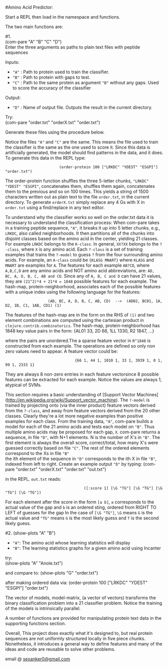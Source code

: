 #Amino Acid Predictor:
 
 Start a REPL then load in the namespace and functions. 
 
The two main functions are:

#1.  
                                           (com-pare "A" "B" "C" "D")  
  Enter the three arguments as paths to plain text files with peptide sequences 

  Inputs:

   * `"A"` : Path to protein used to train the classifier.  
   * `"B"` : Path to protein with gaps to test.  
   * `"C"` : Path to the same protein as argument `"B"` without any gaps. Used to score the accuracy of the classifier

   Output:

   * `"D"` : Name of output file. Outputs the result in the current directory.
  
  Try:                            
                                   (com-pare "order.txt" "orderX.txt" "order.txt") 
                                 
                                    

  Generate these files using the procedure below. 
    
  Notice the files `"A"` and `"C"` are the same. This means the file used to train the classifier is the 
  same as the one used to score it. Since this data is artificially generated, the model should find 
  patterns in the data, and it does.  To generate this data in the REPL type:

                            (order-protein 100 ["LRKDC" "YDEST" "ESGPI"] "order.txt")       

  The order-protein function shuffles the three 5-letter chunks, `"LRKDC" "YDEST" "ESGPI"`, concatenates them,
  shuffles them again, concatenates them to the previous and so on 100 times. This yields a string of
  1500 characters written out as plain text to the file `order.txt`, in the current directory.
  To generate `orderX.txt` simply replace any 4 Gs with X in `order.txt` using a find/replace in any text editor.
    
  To understand why the classifier works so well on the order.txt data it is necessary to understand 
  the classification process: When com-pare takes in a training peptide sequence, `"A"`, it breaks it up into
  5 letter chunks, e.g., `LRKDC`, also called  neighborhoods. It then partitions all of the chunks into disjoint
  classes based on the amino acid in the center, yielding 21 classes. For example `LRKDC` belongs to the `K-class`. 
  In general, `XX?XX` belongs to the `?-class`, where `X` is any amino acid. 
  Each `?-class` is a set of training examples that trains the `?-model` to guess `?` from the four surrounding
  amino acids. For example, an `A-class` could be `{KLASG MNART}` where `KLASG` and `MNART` are examples for `A`.
  The features for each example `AB?CD`, where `A,B,C,D` are any amino acids and NOT amino acid abbreviations,
  are: `AD, BC, A, D, B, C, AB and CD`. Since any of `A, B, C and D` can have 21 values, they are
  `(21^2)*4 + 21*4 = 1848` possible features for each example. The hash-map, protein-neighborhood, associates
  each of the possible features with a unique index using the following language for the features:

                       (AD, BC, A, D, B, C, AB, CD)  -->  (AD02, BC01, 1A, D2, 1B, C1, 1AB, CD1) (1)

  The features of the hash-map are in the form on the RHS of `(1)` and two element combinations are computed 
  using the cartesian product in `clojure.contrib.combinatorics`. The hash-map, protein-neighborhood
  has 1848 key value pairs in the form: 
                                        {AL01 33, 2D 66, 1LL 1330, R2 1847, ...} 

  where the pairs are unordered.The a sparse feature vector in `R^1848` is constructed from each example. 
  The operations are defined  so only non zero values need to appear. A feature vector could be:

                                   {66 1, 44 1, 1010 1, 33 1, 3939 1, 0 1, 99 1, 2333 1} 

  They are always 8 non-zero entries in each feature vectorsince 8 possible features can be extracted for each example. 
  Notice the values are always 1, atypical of SVMs.

  This section requires a basic understanding of [Support Vector Machines] (http://en.wikipedia.org/wiki/Support_vector_machine). 
  The `?-model` is trained by projecting onto (via the inner product) feature vectors derived from the `?-class`, and away from 
  feature vectors derived from the 20 other classes. Clearly they're a lot more negative examples than positive examples for each class. 
  From the training data, `"A"`, com-pare builds a model for each of the 21 amino acids and tests each model on `"B"`.
  Thus multiple amino acids may be proposed for each gap, `X`. com-pare returns a sequence, in file `"D"`, with N+1 
  elements. N is the number of X's in `"B"`. The first element is always the overall score, correct/total, 
  how many X's were guessed correctly based on file `"C"`. The rest of the ordered elements correspond to the Xs in file `"B"`  
  the ith element of the sequence in `"D"` corresponds to the ith X in file `"B"`, indexed from left to right. Create an example
  output `"D"` by typing: 
                                   (com-pare "order.txt" "orderX.txt" "order.txt" "out.txt") 

  in the REPL. `out.txt` reads:

                                       ([:score 1] [\G "TG"] [\G "TG"] [\G "TG"] [\G "TG"])

  For each element after the score in the form `[a b]`, `a` corresponds to the actual value of the gap and `b` is an 
  ordered sting, ordered from RIGHT TO LEFT of guesses for the gap  In the case of `[\G "TG"]`, `\G` means `G` is the
  actual value and `"TG"` means `G` is the most likely guess and `T` is the second likely guess. 
      

#2. 
                                                       (show-plots "A" "B")

  * `"A"`: The amino acid whose learning statistics will display
  * `"B"`: The learning statistics graphs for a given amino acid using Incanter

  try:  
                                                    (show-plots "A" "Anole.txt") 

 and compare to: 
                                                    (show-plots "G" "order.txt")

 after making ordered data via: 
                                        (order-protein 100 ["LRKDC" "YDEST" "ESGPI"] "order.txt")  
  
 The vector of models, model-matrix, (a vector of vectors) transforms the binary classification problem into 
 a 21 classifier problem. Notice the training of the models is intrinsically parallel.

 A number of functions are provided for manipulating protein text data in the supporting functions section. 

 Overall, This project does exactly what it's designed to, but real protein sequences are not uniformly
 structured locally in five piece chunks. Nonetheless, it introduces a general way to define features and
 many of the ideas and code are reusable to solve other problems.



email @ sesanker0@gmail.com
